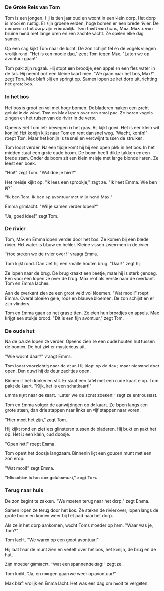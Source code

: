 ### De Grote Reis van Tom

Tom is een jongen. Hij is tien jaar oud en woont in een klein dorp. Het dorp is mooi en rustig. Er zijn groene velden, hoge bomen en een brede rivier. De mensen in het dorp zijn vriendelijk. Tom heeft een hond, Max. Max is een bruine hond met lange oren en een zachte vacht. Ze spelen elke dag samen.  

Op een dag kijkt Tom naar de lucht. De zon schijnt fel en de vogels vliegen vrolijk rond. "Het is een mooie dag," zegt Tom tegen Max. "Laten we op avontuur gaan!"  

Tom pakt zijn rugzak. Hij stopt een broodje, een appel en een fles water in de tas. Hij neemt ook een kleine kaart mee. "We gaan naar het bos, Max!" zegt Tom. Max blaft blij en springt op. Samen lopen ze het dorp uit, richting het grote bos.  

### In het bos  

Het bos is groot en vol met hoge bomen. De bladeren maken een zacht geluid in de wind. Tom en Max lopen over een smal pad. Ze horen vogels zingen en het ruisen van de rivier in de verte.  

Opeens ziet Tom iets bewegen in het gras. Hij kijkt goed. Het is een klein wit konijn! Het konijn kijkt naar Tom en rent dan snel weg. "Wacht, konijn!" roept Tom. Maar het konijn is te snel en verdwijnt tussen de struiken.  

Tom loopt verder. Na een tijdje komt hij bij een open plek in het bos. In het midden staat een grote oude boom. De boom heeft dikke takken en een brede stam. Onder de boom zit een klein meisje met lange blonde haren. Ze leest een boek.  

"Hoi!" zegt Tom. "Wat doe je hier?"  

Het meisje kijkt op. "Ik lees een sprookje," zegt ze. "Ik heet Emma. Wie ben jij?"  

"Ik ben Tom. Ik ben op avontuur met mijn hond Max."  

Emma glimlacht. "Wil je samen verder lopen?"  

"Ja, goed idee!" zegt Tom.  

### De rivier  

Tom, Max en Emma lopen verder door het bos. Ze komen bij een brede rivier. Het water is blauw en helder. Kleine vissen zwemmen in de rivier.  

"Hoe steken we de rivier over?" vraagt Emma.  

Tom kijkt rond. Dan ziet hij een smalle houten brug. "Daar!" zegt hij.  

Ze lopen naar de brug. De brug kraakt een beetje, maar hij is sterk genoeg. Eén voor één lopen ze over de brug. Max rent als eerste naar de overkant. Tom en Emma lachen.  

Aan de overkant zien ze een groot veld vol bloemen. "Wat mooi!" roept Emma. Overal bloeien gele, rode en blauwe bloemen. De zon schijnt en er zijn vlinders.  

Tom en Emma gaan op het gras zitten. Ze eten hun broodjes en appels. Max krijgt een stukje brood. "Dit is een fijn avontuur," zegt Tom.  

### De oude hut  

Na de pauze lopen ze verder. Opeens zien ze een oude houten hut tussen de bomen. De hut ziet er mysterieus uit.  

"Wie woont daar?" vraagt Emma.  

Tom loopt voorzichtig naar de deur. Hij klopt op de deur, maar niemand doet open. Dan duwt hij de deur zachtjes open.  

Binnen is het donker en stil. Er staat een tafel met een oude kaart erop. Tom pakt de kaart. "Kijk, het is een schatkaart!"  

Emma kijkt naar de kaart. "Laten we de schat zoeken!" zegt ze enthousiast.  

Tom en Emma volgen de aanwijzingen op de kaart. Ze lopen langs een grote steen, dan drie stappen naar links en vijf stappen naar voren.  

"Hier moet het zijn," zegt Tom.  

Hij kijkt rond en ziet iets glinsteren tussen de bladeren. Hij bukt en pakt het op. Het is een klein, oud doosje.  

"Open het!" roept Emma.  

Tom opent het doosje langzaam. Binnenin ligt een gouden munt met een zon erop.  

"Wat mooi!" zegt Emma.  

"Misschien is het een geluksmunt," zegt Tom.  

### Terug naar huis  

De zon begint te zakken. "We moeten terug naar het dorp," zegt Emma.  

Samen lopen ze terug door het bos. Ze steken de rivier over, lopen langs de grote boom en komen weer bij het pad naar het dorp.  

Als ze in het dorp aankomen, wacht Toms moeder op hem. "Waar was je, Tom?"  

Tom lacht. "We waren op een groot avontuur!"  

Hij laat haar de munt zien en vertelt over het bos, het konijn, de brug en de hut.  

Zijn moeder glimlacht. "Wat een spannende dag!" zegt ze.  

Tom knikt. "Ja, en morgen gaan we weer op avontuur!"  

Max blaft vrolijk en Emma lacht. Het was een dag om nooit te vergeten.
